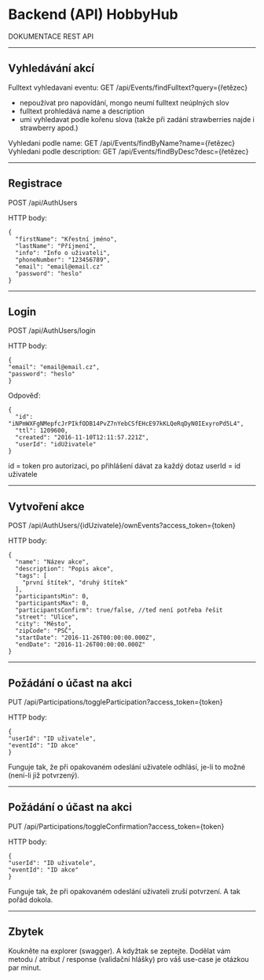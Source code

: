 # Backend (API) HobbyHub
DOKUMENTACE REST API

--------------------------------------------------
Vyhledávání akcí
--------------------------------------------------
Fulltext vyhledavani eventu:   		GET /api/Events/findFulltext?query={řetězec}
- nepoužívat pro napovídání, mongo neumí fulltext neúplných slov
- fulltext prohledává name a description
- umi vyhledavat podle kořenu slova (takže při zadání strawberries najde i strawberry apod.)

Vyhledani podle name: 						GET /api/Events/findByName?name={řetězec}
Vyhledani podle description: 			GET /api/Events/findByDesc?desc={řetězec}

--------------------------------------------------
Registrace
--------------------------------------------------

POST /api/AuthUsers

HTTP body:
```
{
  "firstName": "Křestní jméno",
  "lastName": "Příjmení",
  "info": "Info o uživateli",
  "phoneNumber": "123456789",
  "email": "email@email.cz"
  "password": "heslo"
}
```

--------------------------------------------------
Login
--------------------------------------------------

POST /api/AuthUsers/login

HTTP body:
```
{
"email": "email@email.cz",
"password": "heslo"
}
```

Odpověď:
```
{
  "id": "iNPmWXFgNMepfcJrPIkfODB14PvZ7nYebCSfEHcE97kKLQeRqDyN0IExyroPd5L4",
  "ttl": 1209600,
  "created": "2016-11-10T12:11:57.221Z",
  "userId": "idUživatele"
}
```
id = token pro autorizaci, po přihlášení dávat za každý dotaz
userId = id uživatele


--------------------------------------------------
Vytvoření akce
--------------------------------------------------

POST /api/AuthUsers/{idUzivatele}/ownEvents?access_token={token}

HTTP body:
```
{
  "name": "Název akce",
  "description": "Popis akce",
  "tags": [
    "první štítek", "druhý štítek"
  ],
  "participantsMin": 0,
  "participantsMax": 0,
  "participantsConfirm": true/false, //teď není potřeba řešit
  "street": "Ulice",
  "city": "Město",
  "zipCode": "PSČ",
  "startDate": "2016-11-26T00:00:00.000Z",
  "endDate": "2016-11-26T00:00:00.000Z"
}
```

--------------------------------------------------
Požádání o účast na akci
--------------------------------------------------

PUT /api/Participations/toggleParticipation?access_token={token}

HTTP body:
```
{
"userId": "ID uživatele",
"eventId": "ID akce"
}
```

Funguje tak, že při opakovaném odeslání uživatele odhlásí, je-li to možné (není-li již potvrzený).

--------------------------------------------------
Požádání o účast na akci
--------------------------------------------------

PUT /api/Participations/toggleConfirmation?access_token={token}

HTTP body:
```
{
"userId": "ID uživatele",
"eventId": "ID akce"
}
```

Funguje tak, že při opakovaném odeslání uživateli zruší potvrzení. A tak pořád dokola.

--------------------------------------------------
Zbytek
--------------------------------------------------
Koukněte na explorer (swagger). A kdyžtak se zeptejte. Dodělat vám metodu / atribut / response (validační hlášky)
pro váš use-case je otázkou par minut.
